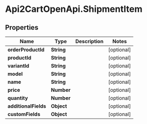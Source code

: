 # Api2CartOpenApi.ShipmentItem

## Properties

Name | Type | Description | Notes
------------ | ------------- | ------------- | -------------
**orderProductId** | **String** |  | [optional] 
**productId** | **String** |  | [optional] 
**variantId** | **String** |  | [optional] 
**model** | **String** |  | [optional] 
**name** | **String** |  | [optional] 
**price** | **Number** |  | [optional] 
**quantity** | **Number** |  | [optional] 
**additionalFields** | **Object** |  | [optional] 
**customFields** | **Object** |  | [optional] 


